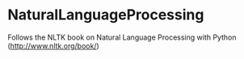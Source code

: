 # NaturalLanguageProcessing
Follows the NLTK book on Natural Language Processing with Python (http://www.nltk.org/book/)

